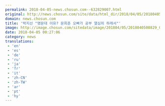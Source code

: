 ```yaml
---
permalink: 2018-04-05-news.chosun.com--632829007.html
original: http://news.chosun.com/site/data/html_dir/2018/04/05/2018040500854.html
domain: news.chosun.com
title: '박지선 "명문대 이유? 문희준 오빠가 공부 열심히 하래서"'
image: http://image.chosun.com/sitedata/image/201804/05/2018040500829_0.jpg
date: 2018-04-05 00:27:06
category: news
translations: 
 - 'en'
 - 'es'
 - 'de'
 - 'ru'
 - 'ja'
 - 'fr'
 - 'it'
 - 'zh-CN'
 - 'zh-TW'
 - 'ar'
 - 'pt'
 - 'hy'
---
```


